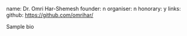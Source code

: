 name: Dr. Omri Har-Shemesh
founder: n
organiser: n
honorary: y
links:
    github: https://github.com/omrihar/


Sample bio
